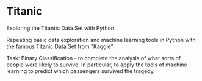 # Titanic

Exploring the Titantic Data Set with Python  

Repeating basic data exploration and machine learning tools in Python with the famous Titanic Data Set from "Kaggle".

Task: Binary Classification -  to complete the analysis of what sorts of people were likely to survive. In particular, to apply the tools of machine learning to predict which passengers survived the tragedy.
